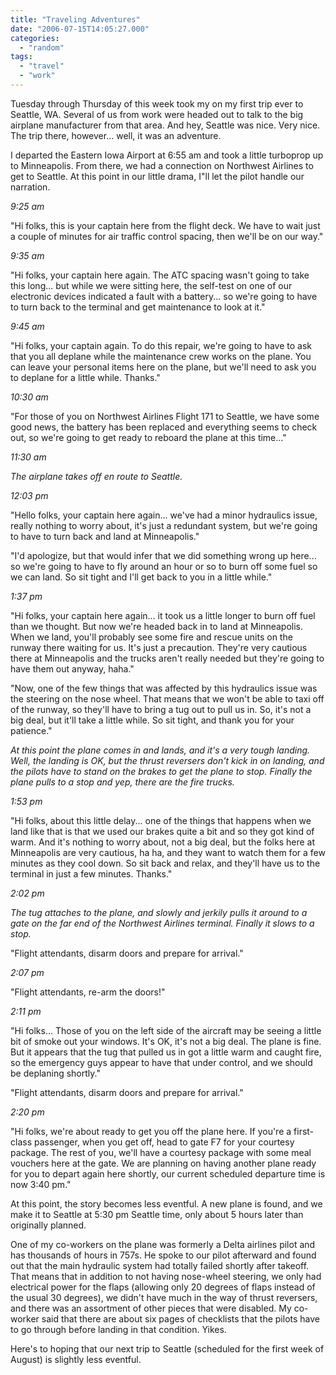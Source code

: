 ```yaml
---
title: "Traveling Adventures"
date: "2006-07-15T14:05:27.000"
categories: 
  - "random"
tags: 
  - "travel"
  - "work"
---
```


Tuesday through Thursday of this week took my on my first trip ever to Seattle, WA. Several of us from work were headed out to talk to the big airplane manufacturer from that area. And hey, Seattle was nice. Very nice. The trip there, however... well, it was an adventure.

I departed the Eastern Iowa Airport at 6:55 am and took a little turboprop up to Minneapolis. From there, we had a connection on Northwest Airlines to get to Seattle. At this point in our little drama, I"ll let the pilot handle our narration.

_9:25 am_

"Hi folks, this is your captain here from the flight deck. We have to wait just a couple of minutes for air traffic control spacing, then we'll be on our way."

_9:35 am_

"Hi folks, your captain here again. The ATC spacing wasn't going to take this long... but while we were sitting here, the self-test on one of our electronic devices indicated a fault with a battery... so we're going to have to turn back to the terminal and get maintenance to look at it."

_9:45 am_

"Hi folks, your captain again. To do this repair, we're going to have to ask that you all deplane while the maintenance crew works on the plane. You can leave your personal items here on the plane, but we'll need to ask you to deplane for a little while. Thanks."

_10:30 am_

"For those of you on Northwest Airlines Flight 171 to Seattle, we have some good news, the battery has been replaced and everything seems to check out, so we're going to get ready to reboard the plane at this time..."

_11:30 am_

_The airplane takes off en route to Seattle._

_12:03 pm_

"Hello folks, your captain here again... we've had a minor hydraulics issue, really nothing to worry about, it's just a redundant system, but we're going to have to turn back and land at Minneapolis."

"I'd apologize, but that would infer that we did something wrong up here... so we're going to have to fly around an hour or so to burn off some fuel so we can land. So sit tight and I'll get back to you in a little while."

_1:37 pm_

"Hi folks, your captain here again... it took us a little longer to burn off fuel than we thought. But now we're headed back in to land at Minneapolis. When we land, you'll probably see some fire and rescue units on the runway there waiting for us. It's just a precaution. They're very cautious there at Minneapolis and the trucks aren't really needed but they're going to have them out anyway, haha."

"Now, one of the few things that was affected by this hydraulics issue was the steering on the nose wheel. That means that we won't be able to taxi off of the runway, so they'll have to bring a tug out to pull us in. So, it's not a big deal, but it'll take a little while. So sit tight, and thank you for your patience."

_At this point the plane comes in and lands, and it's a very tough landing. Well, the landing is OK, but the thrust reversers don't kick in on landing, and the pilots have to stand on the brakes to get the plane to stop. Finally the plane pulls to a stop and yep, there are the fire trucks._

_1:53 pm_

"Hi folks, about this little delay... one of the things that happens when we land like that is that we used our brakes quite a bit and so they got kind of warm. And it's nothing to worry about, not a big deal, but the folks here at Minneapolis are very cautious, ha ha, and they want to watch them for a few minutes as they cool down. So sit back and relax, and they'll have us to the terminal in just a few minutes. Thanks."

_2:02 pm_

_The tug attaches to the plane, and slowly and jerkily pulls it around to a gate on the far end of the Northwest Airlines terminal. Finally it slows to a stop._

"Flight attendants, disarm doors and prepare for arrival."

_2:07 pm_

"Flight attendants, re-arm the doors!"

_2:11 pm_

"Hi folks... Those of you on the left side of the aircraft may be seeing a little bit of smoke out your windows. It's OK, it's not a big deal. The plane is fine. But it appears that the tug that pulled us in got a little warm and caught fire, so the emergency guys appear to have that under control, and we should be deplaning shortly."

"Flight attendants, disarm doors and prepare for arrival."

_2:20 pm_

"Hi folks, we're about ready to get you off the plane here. If you're a first-class passenger, when you get off, head to gate F7 for your courtesy package. The rest of you, we'll have a courtesy package with some meal vouchers here at the gate. We are planning on having another plane ready for you to depart again here shortly, our current scheduled departure time is now 3:40 pm."

At this point, the story becomes less eventful. A new plane is found, and we make it to Seattle at 5:30 pm Seattle time, only about 5 hours later than originally planned.

One of my co-workers on the plane was formerly a Delta airlines pilot and has thousands of hours in 757s. He spoke to our pilot afterward and found out that the main hydraulic system had totally failed shortly after takeoff. That means that in addition to not having nose-wheel steering, we only had electrical power for the flaps (allowing only 20 degrees of flaps instead of the usual 30 degrees), we didn't have much in the way of thrust reversers, and there was an assortment of other pieces that were disabled. My co-worker said that there are about six pages of checklists that the pilots have to go through before landing in that condition. Yikes.

Here's to hoping that our next trip to Seattle (scheduled for the first week of August) is slightly less eventful.

